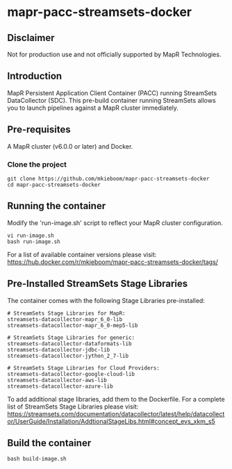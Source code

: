 # mapr-pacc-streamsets-docker

## Disclaimer
Not for production use and not officially supported by MapR Technologies.

## Introduction
MapR Persistent Application Client Container (PACC) running StreamSets DataCollector (SDC). This pre-build container running StreamSets allows you to launch pipelines against a MapR cluster immediately.

## Pre-requisites
A MapR cluster (v6.0.0 or later) and Docker.

### Clone the project
```
git clone https://github.com/mkieboom/mapr-pacc-streamsets-docker
cd mapr-pacc-streamsets-docker
```

## Running the container
Modify the 'run-image.sh' script to reflect your MapR cluster configuration.
```
vi run-image.sh
bash run-image.sh
```

For a list of available container versions please visit:
https://hub.docker.com/r/mkieboom/mapr-pacc-streamsets-docker/tags/

## Pre-Installed StreamSets Stage Libraries
The container comes with the following Stage Libraries pre-installed:

```
# StreamSets Stage Libraries for MapR:
streamsets-datacollector-mapr_6_0-lib
streamsets-datacollector-mapr_6_0-mep5-lib

# StreamSets Stage Libraries for generic:
streamsets-datacollector-dataformats-lib
streamsets-datacollector-jdbc-lib
streamsets-datacollector-jython_2_7-lib

# StreamSets Stage Libraries for Cloud Providers:
streamsets-datacollector-google-cloud-lib
streamsets-datacollector-aws-lib
streamsets-datacollector-azure-lib
```

To add additional stage libraries, add them to the Dockerfile. For a complete list of StreamSets Stage Libraries please visit:
https://streamsets.com/documentation/datacollector/latest/help/datacollector/UserGuide/Installation/AddtionalStageLibs.html#concept_evs_xkm_s5

## Build the container
```
bash build-image.sh
```
